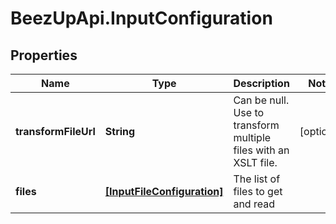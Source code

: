 # BeezUpApi.InputConfiguration

## Properties
Name | Type | Description | Notes
------------ | ------------- | ------------- | -------------
**transformFileUrl** | **String** | Can be null. Use to transform multiple files with an XSLT file. | [optional] 
**files** | [**[InputFileConfiguration]**](InputFileConfiguration.md) | The list of files to get and read | 


